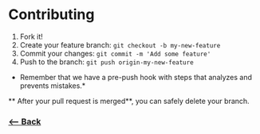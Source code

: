 # Contributing

1. Fork it!
2. Create your feature branch: `git checkout -b my-new-feature`
3. Commit your changes: `git commit -m 'Add some feature'`
4. Push to the branch: `git push origin-my-new-feature`

* Remember that we have a pre-push hook with steps that analyzes and prevents mistakes.*

** After your pull request is merged**, you can safely delete your branch.

### [<-- Back](http://github.com/marcosbuganeme/js-tdd)